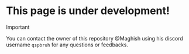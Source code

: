 # This page is under development!

> [!IMPORTANT]
> You can contact the owner of this repository @Maghish using his discord username `qspbruh` for any questions or feedbacks.
